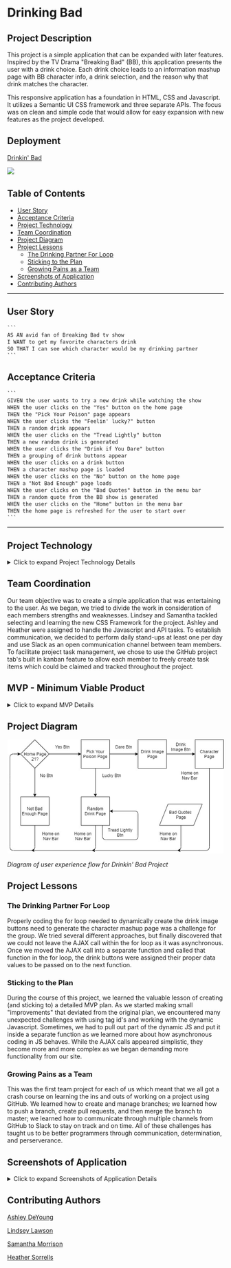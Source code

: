 # Drinking Bad

## Project Description

This project is a simple application that can be expanded with later features. Inspired by the TV Drama "Breaking Bad" (BB), this application presents the user with a drink choice. Each drink choice leads to an information mashup page with BB character info, a drink selection, and the reason why that drink matches the character.

This responsive application has a foundation in HTML, CSS and Javascript. It utilizes a Semantic UI CSS framework and three separate APIs. The focus was on clean and simple code that would allow for easy expansion with new features as the project developed.

## Deployment

  [Drinkin' Bad](https://hlsorrells.github.io/Drinking-Bad/)

  ![](assets/image/drinkin-bad.gif)

## Table of Contents

  * [User Story](#user-story)
  * [Acceptance Criteria](#acceptance-criteria)
  * [Project Technology](#project-technology)
  * [Team Coordination](#team-coordination)
  * [Project Diagram](#project-diagram)
  * [Project Lessons](#project-lessons)
    * [The Drinking Partner For Loop](#the-drinking-partner-for-loop)
    * [Sticking to the Plan](#sticking-to-the-plan)
    * [Growing Pains as a Team](#growing-pains-as-a-team)
  * [Screenshots of Application](#screenshots-of-application)
  * [Contributing Authors](#contributing-authors)

----

  ## User Story

    ```
    AS AN avid fan of Breaking Bad tv show
    I WANT to get my favorite characters drink
    SO THAT I can see which character would be my drinking partner
    ```

  ## Acceptance Criteria

    ```
    GIVEN the user wants to try a new drink while watching the show
    WHEN the user clicks on the "Yes" button on the home page
    THEN the "Pick Your Poison" page appears
    WHEN the user clicks the "Feelin' lucky?" button
    THEN a random drink appears
    WHEN the user clicks on the "Tread Lightly" button
    THEN a new random drink is generated
    WHEN the user clicks the "Drink if You Dare" button
    THEN a grouping of drink buttons appear
    WHEN the user clicks on a drink button
    THEN a character mashup page is loaded
    WHEN the user clicks on the "No" button on the home page
    THEN a "Not Bad Enough" page loads
    WHEN the user clicks on the "Bad Quotes" button in the menu bar
    THEN a random quote from the BB show is generated
    WHEN the user clicks on the "Home" button in the menu bar
    THEN the home page is refreshed for the user to start over
    ```

----

## Project Technology
<details>
    <summary markdown="span">Click to expand Project Technology Details</summary>

Languages
- HTML
- CSS
- Javascript

Libraries
- jQuery
- Particle JS

CSS Framework
- [Semantic UI](semantic-ui.com)

APIs
- [The Cocktail DB](https://www.thecocktaildb.com/api.php)
- [Breaking Bad API](https://breakingbadapi.com/documentation)

</details>

## Team Coordination
Our team objective was to create a simple application that was entertaining to the user. As we began, we tried to divide the work in consideration of each members strengths and weaknesses. Lindsey and Samantha tackled selecting and learning the new CSS Framework for the project. Ashley and Heather were assigned to handle the Javascript and API tasks. To establish communication, we decided to perform daily stand-ups at least one per day and use Slack as an open communication channel between team members. To facilitate project task management, we chose to use the GitHub project tab's built in kanban feature to allow each member to freely create task items which could be claimed and tracked throughout the project.

## MVP - Minimum Viable Product
<details>
    <summary markdown="span">Click to expand MVP Details</summary>

The first step after deciding on a project idea was to determine what the MVP (Minimum Viable Product) criteria would be. These criteria would establish the completiion of the project. At that point, we could decide whether to pursue further improvements or features that would be placed in the "icebox" kanban column. The following details the MVP that meets the assignment's requirements.

Welcome page
- Asks the user whether or not they are 21
- Has an image topper
- Has a no button that trigger the "Too Bad" page
- Has a yes button that triggers the "Pick Your Poison" page

Too Bad Page
- Funny pic for image topper
- Text stating "Haha! You are not not bad enough"
- Home button to return to "Welcome" page
- Background set by particle.js

Pick Your Poison Page
- Buttons that trigger the "Character" page
- Each button will have an image of a drink
- Each button will lead to a specific BB character's page

Character Page
- Image of the BB character
- BB character name, nickname, and current status
- Actor(ess) that portrays the character
- Background set by particle.js
- Image of selected drink
- Ingredients list for the drink
- Instruction on how to mix the drink
</details>

## Project Diagram

![Drinkin' Bad Project Diagram](assets/image/drinkin_bad_project2.jpg)

*Diagram of user experience flow for Drinkin' Bad Project*

## Project Lessons

### The Drinking Partner For Loop
Properly coding the for loop needed to dynamically create the drink image buttons need to generate the character mashup page was a challenge for the group. We tried several different approaches, but finally discovered that we could not leave the AJAX call within the for loop as it was asynchronous. Once we moved the AJAX call into a separate function and called that function in the for loop, the drink buttons were assigned their proper data values to be passed on to the next function.

### Sticking to the Plan
During the course of this project, we learned the valuable lesson of creating (and sticking to) a detailed MVP plan. As we started making small "improvements" that deviated from the original plan, we encountered many unexpected challenges with using tag id's and working with the dynamic Javascript. Sometimes, we had to pull out part of the dynamic JS and put it inside a separate function as we learned more about how asynchronous coding in JS behaves. While the AJAX calls appeared simplistic, they become more and more complex as we began demanding more functionality from our site.

### Growing Pains as a Team
This was the first team project for each of us which meant that we all got a crash course on learning the ins and outs of working on a project using GitHub. We learned how to create and manage branches; we learned how to push a branch, create pull requests, and then merge the branch to master; we learned how to communicate through multiple channels from GitHub to Slack to stay on track and on time. All of these challenges has taught us to be better programmers through communication, determination, and perserverance.

## Screenshots of Application
<details>
    <summary markdown="span">Click to expand Screenshots of Application Details</summary>

![Home Page Preview](assets/image/homePreview.png)

*Screenshot of the home page*

![Pick Your Poison Page Preview](assets/image/pypPreview.png)

*Screenshot of the Pick Your Poison page*

![Random Drink Page Preview](assets/image/randomDrink.png)

*Screenshot of the Random Drink page*

![Character Page Preview](assets/image/drinkingNamePreview.png)

*Screenshot of the Character and Drink Mashup Page*

![Random Quote Page](assets/image/quotePreview.png)

*Screenshot of the Random Quote page*
</details>

## Contributing Authors

[Ashley DeYoung](https://github.com/ashleydeyoung)

[Lindsey Lawson](https://github.com/lynseahoss)

[Samantha Morrison](https://github.com/sm-pixel)

[Heather Sorrells](https://github.com/Hlsorrells)